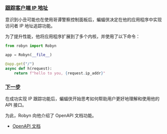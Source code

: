 ### [跟踪客户端 IP 地址](https://robyn.tech/documentation/api_reference/advanced_features#keep-a-track-of-clients-ip-address)

意识到小丑可能也在使用哥谭警察控制面板后，蝙蝠侠决定在他的应用程序中实现访问者 IP 地址追踪功能。

为了提升性能，他将应用程序扩展到了多个内核，并使用了以下命令：

```python
from robyn import Robyn

app = Robyn(__file__)

@app.get("/")
async def h(request):
    return f"hello to you, {request.ip_addr}"

```

### [下一步](https://robyn.tech/documentation/api_reference/advanced_features#whats-next)

在成功实现 IP 跟踪功能后，蝙蝠侠开始思考如何帮助用户更好地理解和使用他的 API 接口。

为此，Robyn 向他介绍了 OpenAPI 文档功能。

- [OpenAPI 文档](https://robyn.tech/documentation/api_reference/openapi)
